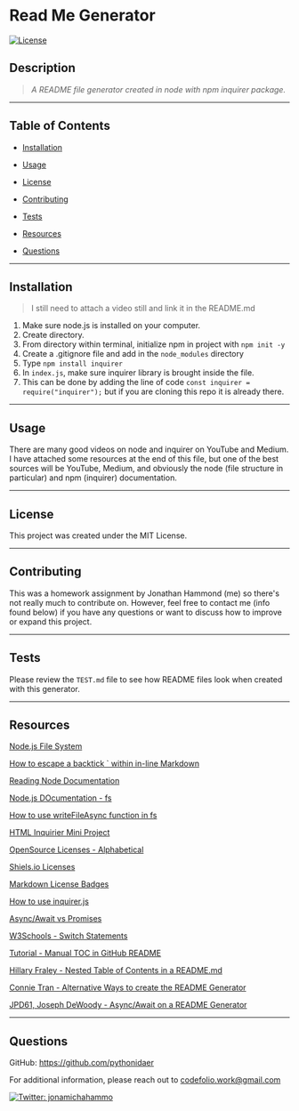 # Read Me Generator
[![License](https://img.shields.io/badge/License-MIT-brightgreen.svg)](https://opensource.org/licenses/MIT)

## Description 
>*A README file generator created in node with npm inquirer package.*

-----------
## Table of Contents

* [Installation](#installation)

* [Usage](#usage)

* [License](#license)

* [Contributing](#contributing)

* [Tests](#tests)

* [Resources](#resources)

* [Questions](#questions)

-----------
## Installation 
>I still need to attach a video still and link it in the README.md

1. Make sure node.js is installed on your computer.
2. Create directory.
3. From directory within terminal, initialize npm in project with `npm init -y`
4. Create a .gitignore file and add in the `node_modules` directory
5. Type `npm install inquirer`
6. In `index.js`, make sure inquirer library is brought inside the file.
7. This can be done by adding the line of code `const inquirer = require("inquirer");` but if you are cloning this repo it is already there.

-----------

## Usage 
There are many good videos on node and inquirer on YouTube and Medium. I have attached some resources at the end of this file, but one of the best sources will be YouTube, Medium, and obviously the node (file structure in particular) and npm (inquirer) documentation.

-----------

## License 
This project was created under the MIT License.

-----------

## Contributing 
This was a homework assignment by Jonathan Hammond (me) so there's not really much to contribute on. However, feel free to contact me (info found below) if you have any questions or want to discuss how to improve or expand this project.

-----------

## Tests 
Please review the `TEST.md` file to see how README files look when created with this generator.

-----------

## Resources
[Node.js File System](https://nodejs.org/dist/latest-v10.x/docs/api/fs.html#fs_fs_promises_api)

[How to escape a backtick ` within in-line Markdown](https://meta.stackexchange.com/questions/82718/how-do-i-escape-a-backtick-within-in-line-code-in-markdown)

[Reading Node Documentation](https://www.youtube.com/results?search_query=reading+node+documentation)

[Node.js DOcumentation - fs](https://nodejs.org/api/fs.html)

[How to use writeFileAsync function in fs](https://www.codota.com/code/javascript/functions/fs/writeFileAsync)

[HTML Inquirier Mini Project](https://github.com/Pythonidaer/html-inquirer-mini-project/blob/main/index.js)

[OpenSource Licenses - Alphabetical](https://opensource.org/licenses/alphabetical)

[Shiels.io Licenses](https://shields.io/category/license)

[Markdown License Badges](https://gist.github.com/lukas-h/2a5d00690736b4c3a7ba)

[How to use inquirer.js](https://medium.com/javascript-in-plain-english/how-to-inquirer-js-c10a4e05ef1f)

[Async/Await vs Promises](https://levelup.gitconnected.com/async-await-vs-promises-4fe98d11038f)

[W3Schools - Switch Statements](https://www.w3schools.com/js/js_switch.asp)

[Tutorial - Manual TOC in GitHub README](https://www.setcorrect.com/portfolio/work11/)

[Hillary Fraley - Nested Table of Contents in a README.md](https://github.com/hillaryfraley/jobbriefings#purpose)

[Connie Tran - Alternative Ways to create the README Generator](https://github.com/connietran-dev/readme-generator)

[JPD61, Joseph DeWoody - Async/Await on a README Generator](https://github.com/jpd61/README-generator)


-----------

## Questions 
GitHub: https://github.com/pythonidaer

For additional information, please reach out to codefolio.work@gmail.com

<a href="https://twitter.com/jonamichahammo">
    <img alt="Twitter: jonamichahammo" src="https://img.shields.io/twitter/follow/jonamichahammo.svg?style=social" target="_blank" />
</a>